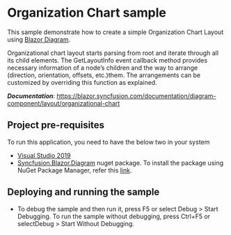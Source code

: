 # Organization Chart sample
This sample demonstrate how to create a simple Organization Chart Layout using [Blazor Diagram](SfDiagramComponent).

Organizational chart layout starts parsing from root and iterate through all its child elements. The GetLayoutInfo event callback method provides necessary information of a node’s children and the way to arrange (direction, orientation, offsets, etc.)them. The arrangements can be customized by overriding this function as explained.

__*Documentation*__: https://blazor.syncfusion.com/documentation/diagram-component/layout/organizational-chart

## Project pre-requisites
To run this application, you need to have the below two in your system

* [Visual Studio 2019](https://www.visualstudio.com/blazor-vs)
* [Syncfusion.Blazor.Diagram](https://www.nuget.org/packages/Syncfusion.Blazor.Diagram/) nuget package. To install the package using NuGet Package Manager, refer this [link](https://docs.microsoft.com/en-us/nuget/quickstart/install-and-use-a-package-in-visual-studio#nuget-package-manager).

## Deploying and running the sample
* To debug the sample and then run it, press F5 or select Debug > Start Debugging. To run the sample without debugging, press Ctrl+F5 or selectDebug > Start Without Debugging.



